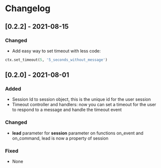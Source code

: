 
# Changelog

<!-- ## [Unreleased]

### Added
- New feature X
- New feature Y

### Changed
- Improved performance of feature A
- Updated dependency B to version 2.0

### Fixed
- Bug in feature C that caused crashes -->

## [0.2.2] - 2021-08-15

### Changed
- Add easy way to set timeout with less code: 
```python 
ctx.set_timeout(5, '5_seconds_without_message')
```


## [0.2.0] - 2021-08-01

### Added
- Session Id to session object, this is the unique id for the user session
- Timeout controller and handlers: now you can set a timeout for the user to respond to a message and handle the timeout event


### Changed
- **lead** parameter for **session** parameter on functions on_event and on_command, lead is now a property of session


### Fixed
- None